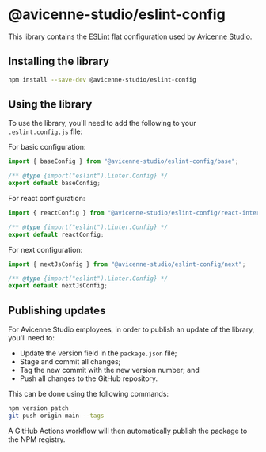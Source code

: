# @avicenne-studio/eslint-config

This library contains the [ESLint](https://eslint.org) flat configuration used by [Avicenne Studio](https://avicenne.studio).

## Installing the library

```bash
npm install --save-dev @avicenne-studio/eslint-config
```

## Using the library

To use the library, you'll need to add the following to your `.eslint.config.js` file:

For basic configuration:

```js
import { baseConfig } from "@avicenne-studio/eslint-config/base";

/** @type {import("eslint").Linter.Config} */
export default baseConfig;
```

For react configuration:

```js
import { reactConfig } from "@avicenne-studio/eslint-config/react-internal";

/** @type {import("eslint").Linter.Config} */
export default reactConfig;
```

For next configuration:

```js
import { nextJsConfig } from "@avicenne-studio/eslint-config/next";

/** @type {import("eslint").Linter.Config} */
export default nextJsConfig;
```

## Publishing updates

For Avicenne Studio employees, in order to publish an update of the library, you'll need to:

- Update the version field in the `package.json` file;
- Stage and commit all changes;
- Tag the new commit with the new version number; and
- Push all changes to the GitHub repository.

This can be done using the following commands:

```bash
npm version patch
git push origin main --tags
```

A GitHub Actions workflow will then automatically publish the package to the NPM registry.
